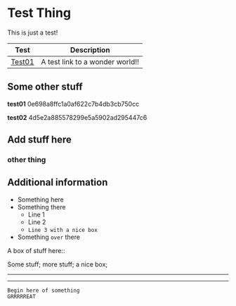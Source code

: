 Test Thing
==========

This is just a test!

Test | Description
-----|---------------
[Test01](https://www.osburn.com/) | A test link to a wonder world!!

## Some other stuff

**test01**
0e698a8ffc1a0af622c7b4db3cb750cc

**test02**
4d5e2a885578299e5a5902ad295447c6

Add stuff here
--------------

### other thing

## Additional information

* Something here
* Something there
  * Line 1
  * Line 2
  * `Line 3 with a nice box`
* Something `over` there

A box of stuff here::

  Some stuff;
  more stuff;
  a nice box;

----------------
----------------

```
Begin here of something
GRRRRREAT
```
